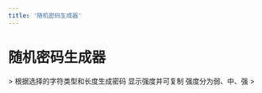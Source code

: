 ```yaml
---
title: '随机密码生成器'
---
```

# 随机密码生成器
<ArticleMetadata />
> 根据选择的字符类型和长度生成密码 显示强度并可复制 强度分为弱、中、强 
> <RandomKey />